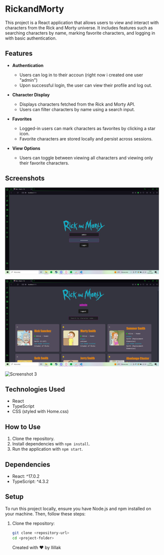 # RickandMorty

This project is a React application that allows users to view and interact with characters from the Rick and Morty universe. It includes features such as searching characters by name, marking favorite characters, and logging in with basic authentication.

## Features

- **Authentication**
  - Users can log in to their accoun (right now i created one user "admin")
  - Upon successful login, the user can view their profile and log out.

- **Character Display**
  - Displays characters fetched from the Rick and Morty API.
  - Users can filter characters by name using a search input.

- **Favorites**
  - Logged-in users can mark characters as favorites by clicking a star icon.
  - Favorite characters are stored locally and persist across sessions.

- **View Options**
  - Users can toggle between viewing all characters and viewing only their favorite characters.

## Screenshots

![Screenshot 1](/screenshots/screenshot1.png)

![Screenshot 2](/screenshots/screenshot2.png)

![Screenshot 3](/screenshots/screenshot23.png)

## Technologies Used

- React
- TypeScript
- CSS (styled with Home.css)

## How to Use

1. Clone the repository.
2. Install dependencies with `npm install`.
3. Run the application with `npm start`.

## Dependencies

- React: ^17.0.2
- TypeScript: ^4.3.2

## Setup

To run this project locally, ensure you have Node.js and npm installed on your machine. Then, follow these steps:

1. Clone the repository:
   ```bash
   git clone <repository-url>
   cd <project-folder>
   ```

   Created with ❤️ by llillak
